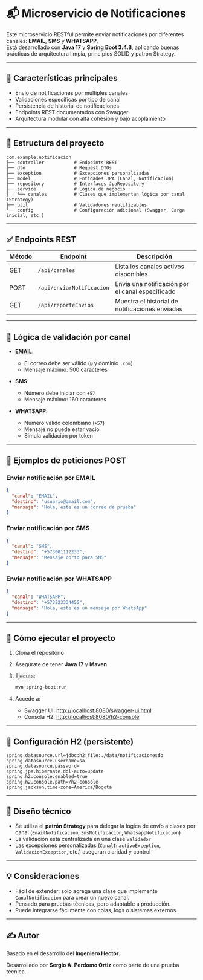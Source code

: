 # 📬 Microservicio de Notificaciones

Este microservicio RESTful permite enviar notificaciones por diferentes canales: **EMAIL**, **SMS** y **WHATSAPP**.  
Está desarrollado con **Java 17** y **Spring Boot 3.4.8**, aplicando buenas prácticas de arquitectura limpia, principios SOLID y patrón Strategy.

---

## 🚀 Características principales

- Envío de notificaciones por múltiples canales
- Validaciones específicas por tipo de canal
- Persistencia de historial de notificaciones
- Endpoints REST documentados con Swagger
- Arquitectura modular con alta cohesión y bajo acoplamiento

---

## 📂 Estructura del proyecto

```
com.example.notificacion
├── controller           # Endpoints REST
├── dto                  # Request DTOs
├── exception            # Excepciones personalizadas
├── model                # Entidades JPA (Canal, Notificacion)
├── repository           # Interfaces JpaRepository
├── service              # Lógica de negocio
│   └── canales          # Clases que implementan lógica por canal (Strategy)
├── util                 # Validadores reutilizables
└── config               # Configuración adicional (Swagger, Carga inicial, etc.)
```

---

## ✅ Endpoints REST

| Método | Endpoint                   | Descripción                                        |
|--------|----------------------------|----------------------------------------------------|
| GET    | `/api/canales`             | Lista los canales activos disponibles              |
| POST   | `/api/enviarNotificacion`  | Envía una notificación por el canal especificado   |
| GET    | `/api/reporteEnvios`       | Muestra el historial de notificaciones enviadas    |

---

## 🧠 Lógica de validación por canal

- **EMAIL**:  
  - El correo debe ser válido (`@` y dominio `.com`)
  - Mensaje máximo: 500 caracteres

- **SMS**:  
  - Número debe iniciar con `+57`
  - Mensaje máximo: 160 caracteres

- **WHATSAPP**:  
  - Número válido colombiano (`+57`)
  - Mensaje no puede estar vacío
  - Simula validación por token

---

## 🧪 Ejemplos de peticiones POST

### Enviar notificación por EMAIL

```json
{
  "canal": "EMAIL",
  "destino": "usuario@gmail.com",
  "mensaje": "Hola, este es un correo de prueba"
}
```

### Enviar notificación por SMS

```json
{
  "canal": "SMS",
  "destino": "+573001112233",
  "mensaje": "Mensaje corto para SMS"
}
```

### Enviar notificación por WHATSAPP

```json
{
  "canal": "WHATSAPP",
  "destino": "+573223334455",
  "mensaje": "Hola, este es un mensaje por WhatsApp"
}
```

---

## 🧪 Cómo ejecutar el proyecto

1. Clona el repositorio
2. Asegúrate de tener **Java 17** y **Maven**
3. Ejecuta:

   ```bash
   mvn spring-boot:run
   ```

4. Accede a:
   - Swagger UI: [http://localhost:8080/swagger-ui.html](http://localhost:8080/swagger-ui.html)
   - Consola H2: [http://localhost:8080/h2-console](http://localhost:8080/h2-console)

---

## 🧾 Configuración H2 (persistente)

```properties
spring.datasource.url=jdbc:h2:file:./data/notificacionesdb
spring.datasource.username=sa
spring.datasource.password=
spring.jpa.hibernate.ddl-auto=update
spring.h2.console.enabled=true
spring.h2.console.path=/h2-console
spring.jackson.time-zone=America/Bogota
```

---

## 🧠 Diseño técnico

- Se utiliza el **patrón Strategy** para delegar la lógica de envío a clases por canal (`EmailNotificacion`, `SmsNotificacion`, `WhatsappNotificacion`)
- La validación está centralizada en una clase `Validador`
- Las excepciones personalizadas (`CanalInactivoException`, `ValidacionException`, etc.) aseguran claridad y control

---

## 💡 Consideraciones

- Fácil de extender: solo agrega una clase que implemente `CanalNotificacion` para crear un nuevo canal.
- Pensado para pruebas técnicas, pero adaptable a producción.
- Puede integrarse fácilmente con colas, logs o sistemas externos.

---

## ✍️ Autor

Basado en el desarrollo del **Ingeniero Hector**.

Desarrollado por **Sergio A. Perdomo Ortiz** como parte de una prueba técnica.
